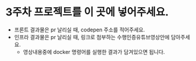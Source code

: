 # 3주차 프로젝트를 이 곳에 넣어주세요.
- 프론트 결과물은 pr 날리실 때, codepen 주소를 적어주세요.
- 인프라 결과물은 pr 날리실 때, 링크로 첨부하는 수행인증유튜브영상안에 담아주세요.
  - 영상내용중에 docker 명령어를 실행한 결과가 담겨있으면 됩니다.